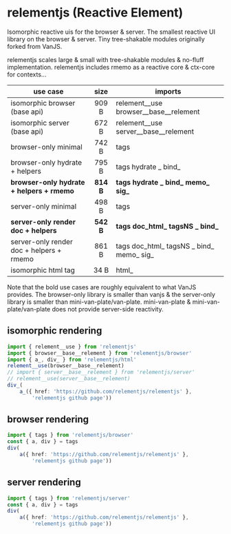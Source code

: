 # relementjs (Reactive Element)

Isomorphic reactive uis for the browser & server.
The smallest reactive UI library on the browser & server.
Tiny tree-shakable modules originally forked from VanJS.

relementjs scales large & small with tree-shakable modules & no-fluff implementation.
relementjs includes rmemo as a reactive core & ctx-core for contexts...

| use case                                   |   size    | imports                                  |
|--------------------------------------------|:---------:|------------------------------------------|
| isomorphic browser (base api)              |   909 B   | relement__use browser__base__relement    |
| isomorphic server (base api)               |   672 B   | relement__use server__base__relement     |
| browser-only minimal                       |   742 B   | tags                                     |
| browser-only hydrate + helpers             |   795 B   | tags hydrate _ bind_                     |
| **browser-only hydrate + helpers + rmemo** | **814 B** | **tags hydrate _ bind_ memo_ sig_**      |
| server-only minimal                        |   498 B   | tags                                     |
| **server-only render doc + helpers**       | **542 B** | **tags doc_html_ tagsNS _ bind_**        |
| server-only render doc + helpers + rmemo   |   861 B   | tags doc_html_ tagsNS _ bind_ memo_ sig_ |
| isomorphic html tag                        |   34 B    | html_                                    |

Note that the bold use cases are roughly equivalent to what VanJS provides. The browser-only library is smaller than
vanjs & the server-only library is smaller than mini-van-plate/van-plate. mini-van-plate & mini-van-plate/van-plate
does not provide server-side reactivity.

## isomorphic rendering

```ts
import { relement__use } from 'relementjs'
import { browser__base__relement } from 'relementjs/browser'
import { a_, div_ } from 'relementjs/html'
relement__use(browser__base__relement)
// import { server__base__relement } from 'relementjs/server'
// relement__use(server__base__relement)
div_(
	a_({ href: 'https://github.com/relementjs/relementjs' },
		'relementjs github page'))
```

## browser rendering

```ts
import { tags } from 'relementjs/browser'
const { a, div } = tags
div(
	a({ href: 'https://github.com/relementjs/relementjs' },
		'relementjs github page'))
```

## server rendering

```ts
import { tags } from 'relementjs/server'
const { a, div } = tags
div(
	a({ href: 'https://github.com/relementjs/relementjs' },
		'relementjs github page'))
```

